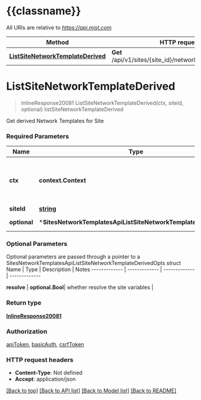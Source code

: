# {{classname}}

All URIs are relative to *https://api.mist.com*

Method | HTTP request | Description
------------- | ------------- | -------------
[**ListSiteNetworkTemplateDerived**](SitesNetworkTemplatesApi.md#ListSiteNetworkTemplateDerived) | **Get** /api/v1/sites/{site_id}/networktemplates/derived | listSiteNetworkTemplateDerived

# **ListSiteNetworkTemplateDerived**
> InlineResponse20081 ListSiteNetworkTemplateDerived(ctx, siteId, optional)
listSiteNetworkTemplateDerived

Get derived Network Templates for Site

### Required Parameters

Name | Type | Description  | Notes
------------- | ------------- | ------------- | -------------
 **ctx** | **context.Context** | context for authentication, logging, cancellation, deadlines, tracing, etc.
  **siteId** | [**string**](.md)|  | 
 **optional** | ***SitesNetworkTemplatesApiListSiteNetworkTemplateDerivedOpts** | optional parameters | nil if no parameters

### Optional Parameters
Optional parameters are passed through a pointer to a SitesNetworkTemplatesApiListSiteNetworkTemplateDerivedOpts struct
Name | Type | Description  | Notes
------------- | ------------- | ------------- | -------------

 **resolve** | **optional.Bool**| whether resolve the site variables | 

### Return type

[**InlineResponse20081**](inline_response_200_81.md)

### Authorization

[apiToken](../README.md#apiToken), [basicAuth](../README.md#basicAuth), [csrfToken](../README.md#csrfToken)

### HTTP request headers

 - **Content-Type**: Not defined
 - **Accept**: application/json

[[Back to top]](#) [[Back to API list]](../README.md#documentation-for-api-endpoints) [[Back to Model list]](../README.md#documentation-for-models) [[Back to README]](../README.md)

